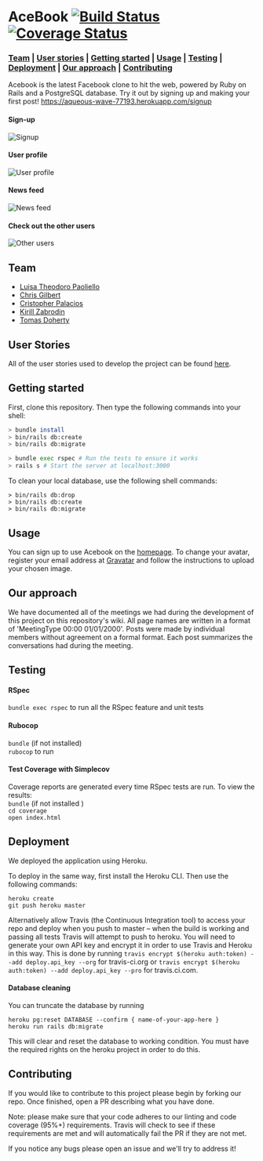 # AceBook        [![Build Status](https://travis-ci.org/tomasdoh/acebook-floppy-disk.svg?branch=master)](https://travis-ci.org/tomasdoh/acebook-floppy-disk)    [![Coverage Status](https://coveralls.io/repos/github/tomasdoh/acebook-floppy-disk/badge.svg?branch=master&service=github)](https://coveralls.io/github/tomasdoh/acebook-floppy-disk?branch=master&service=github) 

### [Team](https://github.com/tomasdoh/acebook-floppy-disk#team) |  [User stories](https://github.com/tomasdoh/acebook-floppy-disk#user-stories) |  [Getting started](https://github.com/tomasdoh/acebook-floppy-disk#getting-started) |  [Usage](https://github.com/tomasdoh/acebook-floppy-disk#usage) |  [Testing](https://github.com/tomasdoh/acebook-floppy-disk#testing) |   [Deployment](https://github.com/tomasdoh/acebook-floppy-disk#deployment) |   [Our approach](https://github.com/tomasdoh/acebook-floppy-disk#our-approach) |  [Contributing](https://github.com/tomasdoh/acebook-floppy-disk#contributing) 

Acebook is the latest Facebook clone to hit the web, powered by Ruby on Rails and a PostgreSQL database. Try it out by signing up and making your first post! https://aqueous-wave-77193.herokuapp.com/signup

#### Sign-up
![Signup](https://i.imgur.com/JAGWWJl.png)
#### User profile
![User profile](https://i.imgur.com/Iha9dZy.png)
#### News feed
![News feed](https://i.imgur.com/uFIixIk.png)
#### Check out the other users
![Other users](https://i.imgur.com/0L3wQQT.gif)

## Team

* [Luisa Theodoro Paoliello](https://github.com/luisatheodoro)
* [Chris Gilbert](https://github.com/chrisjgilbert)
* [Cristopher Palacios](https://github.com/criszelaya24)
* [Kirill Zabrodin](https://github.com/kirillzabrodin)
* [Tomas Doherty](http://github.com/tomasdoh)

## User Stories

All of the user stories used to develop the project can be found [here](./user-stories.md).

## Getting started

First, clone this repository. Then type the following commands into your shell:

```bash
> bundle install
> bin/rails db:create
> bin/rails db:migrate

> bundle exec rspec # Run the tests to ensure it works
> rails s # Start the server at localhost:3000
```

To clean your local database, use the following shell commands:

```
> bin/rails db:drop
> bin/rails db:create
> bin/rails db:migrate
```
## Usage

You can sign up to use Acebook on the [homepage](https://aqueous-wave-77193.herokuapp.com). To change your avatar, register your email address at [Gravatar](https://en.gravatar.com) and follow the instructions to upload your chosen image.



## Our approach

We have documented all of the meetings we had during the development of this project on this repository's wiki. All page names are written in a format of 'MeetingType 00:00 01/01/2000'. Posts were made by individual members without agreement on a formal format. Each post summarizes the conversations had during the meeting.

## Testing

#### RSpec

`bundle exec rspec` to run all the RSpec feature and unit tests

#### Rubocop

`bundle` (if not installed)    
`rubocop` to run    

#### Test Coverage with Simplecov

Coverage reports are generated every time RSpec tests are run. To view the results:  
`bundle` (if not installed )   
`cd coverage`     
`open index.html`    

## Deployment

We deployed the application using Heroku. 

To deploy in the same way, first install the Heroku CLI. Then use the following commands:
```
heroku create
git push heroku master
```
Alternatively allow Travis (the Continuous Integration tool) to access your repo and deploy when you push to master – when the build is working and passing all tests Travis will attempt to push to heroku. You will need to generate your own API key and encrypt it in order to use Travis and Heroku in this way. This is done by running
```travis encrypt $(heroku auth:token) --add deploy.api_key --org```
for travis-ci.org or
```travis encrypt $(heroku auth:token) --add deploy.api_key --pro```
for travis.ci.com.

#### Database cleaning

You can truncate the database by running
```
heroku pg:reset DATABASE --confirm { name-of-your-app-here }
heroku run rails db:migrate
```
This will clear and reset the database to working condition. You must have the required rights on the heroku project in order to do this.

## Contributing  

If you would like to contribute to this project please begin by forking our repo. Once finished, open a PR describing what you have done.

Note: please make sure that your code adheres to our linting and code coverage (95%+) requirements. Travis will check to see if these requirements are met and will automatically fail the PR if they are not met.

If you notice any bugs please open an issue and we'll try to address it!
